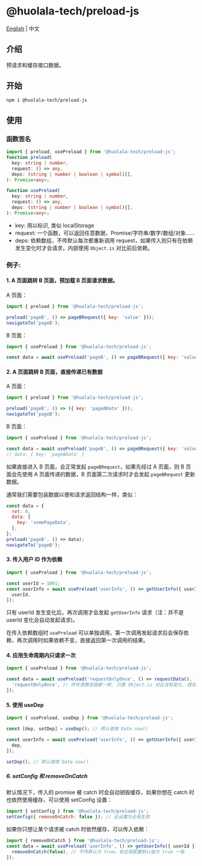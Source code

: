 # @huolala-tech/preload-js

[English](./README_EN.md) | 中文

## 介绍

预请求和缓存接口数据。

## 开始

```bash
npm i @huolala-tech/preload-js
```

## 使用

### 函数签名

```typescript
import { preload, usePreload } from '@huolala-tech/preload-js';
function preload(
  key: string | number,
  request: () => any,
  deps: (string | number | boolean | symbol)[],
): Promise<any>;

function usePreload(
  key: string | number,
  request: () => any,
  deps: (string | number | boolean | symbol)[],
): Promise<any>;
```

- key: 用以标识, 类似 localStorage
- request: 一个函数，可以返回任意数据，Promise/字符串/数字/数组/对象……
- deps: 依赖数组，不传默认每次都重新调用 request，如果传入则只有在依赖发生变化时才会请求，内部使用 `Object.is` 对比前后依赖。

### 例子:

#### 1. A 页面跳转 B 页面，预加载 B 页面请求数据。

A 页面：

```javascript
import { preload } from '@huolala-tech/preload-js';

preload('pageB', () => pageBRequest({ key: 'value' }));
navigateTo('pageB');
```

B 页面：

```javascript
import { usePreload } from '@huolala-tech/preload-js';

const data = await usePreload('pageB', () => pageBRequest({ key: 'value' }));
```

#### 2. A 页面跳转 B 页面，直接传递已有数据

A 页面：

```javascript
import { preload } from '@huolala-tech/preload-js';

preload('pageB', () => ({ key: 'pageAData' }));
navigateTo('pageB');
```

B 页面：

```javascript
import { usePreload } from '@huolala-tech/preload-js';

const data = await usePreload('pageB', () => pageBRequest({ key: 'value' }));
// data: { key: 'pageAData' }
```

如果直接进入 B 页面，会正常发起 `pageBRequest`，如果先经过 A 页面，则 B 页面会先使用 A 页面传递的数据，B 页面第二次请求时才会发起 `pageBRequest` 更新数据。

通常我们需要包装数据以便和请求返回结构一样，类似：

```javascript
const data = {
  ret: 0,
  data: {
    key: 'somePageData',
  },
};
preload('pageB', () => data);
navigateTo('pageB');
```

#### 3. 传入用户 ID 作为依赖

```javascript
import { usePreload } from '@huolala-tech/preload-js';

const userId = 1001;
const userInfo = await usePreload('userInfo', () => getUserInfo({ userId }), [
  userId,
]);
```

只有 userId 发生变化后，再次调用才会发起 `getUserInfo` 请求（注：并不是 userId 变化会自动发起请求)。

在传入依赖数组时 `usePreload` 可以单独调用，第一次调用发起请求后会保存依赖，再次调用时如果依赖不变，直接返回第一次调用的结果。

#### 4. 应用生命周期内只请求一次

```javascript
import { usePreload } from '@huolala-tech/preload-js';

const data = await usePreload('requestOnlyOnce', () => requestData(), [
  'requestOnlyOnce', // 传任意静态值都一样, 只要 Object.is 对比没有变化, 就会返回缓存
]);
```

#### 5. 使用 useDep

```javascript
import { usePreload, useDep } from '@huolala-tech/preload-js';

const [dep, setDep] = useDep(); // 默认使用 Date.now()

const userInfo = await usePreload('userInfo', () => getUserInfo({ userId }), [
  dep,
]);

setDep(); // 默认使用 Date.now()
```

##### 6. setConfig 和 removeOnCatch

默认情况下，传入的 promise 被 catch 时会自动销毁缓存，如果你想在 catch 时也依然使用缓存，可以使用 setConfig 设置：

```javascript
import { setConfig } from '@huolala-tech/preload-js';
setConfig({ removeOnCatch: false }); // 此设置为全局生效
```

如果你只想让某个请求被 catch 时依然缓存，可以传入依赖：

```javascript
import { removeOnCatch } from '@huolala-tech/preload-js';
const data = await usePreload('userInfo', () => getUserInfo({ userId }), [
  removeOnCatch(false), // 不传默认为 true，和全局配置默认值为 true 一致
]);
```
